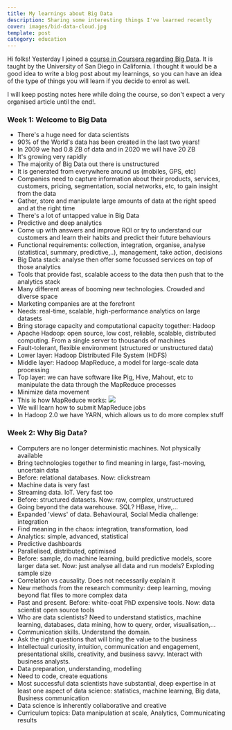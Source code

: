 ```yaml
---
title: My learnings about Big Data
description: Sharing some interesting things I've learned recently
cover: images/bid-data-cloud.jpg
template: post
category: education
---
```


Hi folks! Yesterday I joined a [course in Coursera regarding Big Data](https://www.coursera.org/specializations/big-data). It is taught by the University of San Diego in California. I thought it would be a good idea to write a blog post about my learnings, so you can have an idea of the type of things you will learn if you decide to enrol as well.

I will keep posting notes here while doing the course, so don't expect a very organised article until the end!.

### Week 1: Welcome to Big Data

- There's a huge need for data scientists
- 90% of the World's data has been created in the last two years!
- In 2009 we had 0.8 ZB of data and in 2020 we will have 20 ZB
- It's growing very rapidly
- The majority of Big Data out there is unstructured
- It is generated from everywhere around us (mobiles, GPS, etc)
- Companies need to capture information about their products, services, customers, pricing, segmentation, social networks, etc, to gain insight from the data
- Gather, store and manipulate large amounts of data at the right speed and at the right time
- There's a lot of untapped value in Big Data
- Predictive and deep analytics
- Come up with answers and improve ROI or try to understand our customers and learn their habits and predict their future behaviours
- Functional requirements: collection, integration, organise, analyse (statistical, summary, predictive,..), management, take action, decisions
- Big Data stack: analyse then offer some focussed services on top of those analytics
- Tools that provide fast, scalable access to the data then push that to the analytics stack
- Many different areas of booming new technologies. Crowded and diverse space
- Marketing companies are at the forefront
- Needs: real-time, scalable, high-performance analytics on large datasets
- Bring storage capacity and computational capacity together: Hadoop
- Apache Hadoop: open source, low cost, reliable, scalable, distributed computing. From a single server to thousands of machines
- Fault-tolerant, flexible environment (structured or unstructured data)
- Lower layer: Hadoop Distributed File System (HDFS)
- Middle layer: Hadoop MapReduce, a model for large-scale data processing
- Top layer: we can have software like Pig, Hive, Mahout, etc to manipulate the data through the MapReduce processes
- Minimize data movement
- This is how MapReduce works:
![](/content/images/2015/10/mapreduce.png)
- We will learn how to submit MapReduce jobs
- In Hadoop 2.0 we have YARN, which allows us to do more complex stuff

### Week 2: Why Big Data?

- Computers are no longer deterministic machines. Not physically available
- Bring technologies together to find meaning in large, fast-moving, uncertain data
- Before: relational databases. Now: clickstream
- Machine data is very fast
- Streaming data. IoT. Very fast too
- Before: structured datasets. Now: raw, complex, unstructured
- Going beyond the data warehouse. SQL? HBase, Hive,...
- Expanded 'views' of data. Behavioural, Social Media challenge: integration
- Find meaning in the chaos: integration, transformation, load
- Analytics: simple, advanced, statistical
- Predictive dashboards
- Parallelised, distributed, optimised
- Before: sample, do machine learning, build predictive models, score larger data set. Now: just analyse all data and run models? Exploding sample size
- Correlation vs causality. Does not necessarily explain it
- New methods from the research community: deep learning, moving beyond flat files to more complex data
- Past and present. Before: white-coat PhD expensive tools. Now: data scientist open source tools
- Who are data scientists? Need to understand statistics, machine learning, databases, data mining, how to query, order, visualisation,...
- Communication skills. Understand the domain.
- Ask the right questions that will bring the value to the business
- Intellectual curiosity, intuition, communication and engagement, presentational skills, creativity, and business savvy. Interact with business analysts.
- Data preparation, understanding, modelling
- Need to code, create equations
- Most successful data scientists have substantial, deep expertise in at least one aspect of data science: statistics, machine learning, Big data, Business communication
- Data science is inherently collaborative and creative
- Curriculum topics: Data manipulation at scale, Analytics, Communicating results
